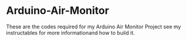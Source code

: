 # Arduino-Air-Monitor
These are the codes required for my Arduino Air Monitor Project see my instructables for more informationand how to build it.
